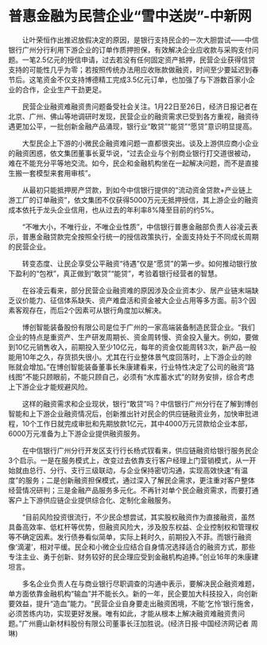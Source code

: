 # 普惠金融为民营企业“雪中送炭”-中新网

　　让叶荣恒作出推迟放假决定的原因，是银行支持民企的一次大胆尝试——中信银行广州分行利用下游企业的订单作质押担保，有效解决企业应收款与采购支付问题。一笔2.5亿元的授信申请，过去若没有任何固定资产抵押，民营企业获得信贷支持的可能性几乎为零；若按照传统办法用应收账款做融资，时间至少要延迟到春节后。这笔资金不仅支持博德精工完成3.5亿元订单，也加强了与下游数百家小企业的合作，企业生产干劲更足。

　　民营企业融资难融资贵问题备受社会关注。1月22日至26日，经济日报记者在北京、广州、佛山等地调研时发现，民营企业的融资需求已受到各方重视，融资待遇更加公平，一批创新金融产品涌现，银行业“敢贷”“能贷”“愿贷”意识明显提高。

　　大型民企上下游的小微民企融资难问题一直都很突出。谈及上游供应商小企业的融资困惑，依文集团董事长夏华说，“过去企业与个别商业银行打交道很被动，难在不能充分平等地交流。如今，民企和金融机构坐在一起解决问题，而不是直接生搬一套模型来套用审核”。

　　从最初只能抵押房产贷款，到如今中信银行提供的“流动资金贷款+产业链上游工厂的订单融资”，依文集团不仅获得5000万元无抵押授信，其上游企业的融资成本依托于龙头企业信用，也从过去的年利率8%降至目前的约5%。

　　“不唯大小，不唯行业，不唯企业性质”，中信银行普惠金融部负责人谷凌云表示，普惠金融贷款完全按照全行统一的授信政策执行，全面支持处于不同成长周期的民营企业。

　　转变态度、让民企享受公平融资“待遇”仅是“愿贷”的第一步。如何推动银行放下盈利的“包袱”，真正做到“敢贷”“能贷”，考验着银行经营者的智慧。

　　在谷凌云看来，部分民营企业融资难的原因涉及企业资本少、居产业链末端缺乏议价能力、征信体系缺失、资产难盘活和资金被大企业占用等多方面。前3个因素客观存在，而后2个因素可从银行角度加以解决。

　　博创智能装备股份有限公司是位于广州的一家高端装备制造民营企业。“我们企业的特点是重资产、生产研发周期长、资金周转慢、资金投入量大。例如，要做到10亿元销售收入，前期投入至少10亿元，每年的资金仅能周转3次，新产品一般能用10年之久，存货损失很小。尤其在行业整体景气度回落时，上下游企业的赊账就会增加。”在博创智能装备董事长朱康建看来，行业特性决定了公司的融资“路线图”不能只顾眼前，不能只顾自己，必须有“水库蓄水式”的财务安排，综合考虑上下游企业才能规避风险。

　　这样的融资需求和企业现状，银行“敢贷”吗？中信银行广州分行在了解到博创智能和上下游企业融资情况后，创新推出针对民企的供应链融资业务，加快审批进程，10个工作日就完成审批和先期放款1亿元，其中4000万元贷款给企业本部，6000万元准备为上下游企业提供融资服务。

　　在中信银行广州分行开发区支行行长杨式钗看来，供应链融资给银行服务民企3个启示。一是在服务模式上，改变过去依靠支行客户经理上门营销模式，从一开始就由总行、分行、支行三级联动，与企业保持密切沟通，实现高效快速“有温度”的服务；二是创新融资担保模式，通过深入了解民企需求，更注重对客户整体经营情况研判；三是金融产品服务多元化。不再针对单个民企融资需求，而要打通客户上下游供应链企业提供综合化、定制化金融服务。

　　“目前风险投资很流行，不少民企想尝试，其实股权融资作为直接融资，虽然具备高效率、低杠杆等优势，但融资风险大，涉及股东权益、企业控制权和管理权等不确定因素。发行债券看似简单，实际上耗时久，前期投入不菲。而银行融资像‘滴灌’，相对平缓。民企和小微企业应结合自身情况选择适合的融资方式，那些专注主业、勇于创新、财务较好的民企理应受到金融机构追捧。”创业16年的朱康建坦言。

　　多名企业负责人在与商业银行尽职调查的沟通中表示，要解决民企融资难题，单方面依靠金融机构“输血”并不能长久。新的一年，民企要加大科技投入，向创新要效益，提升“造血”能力。“民营企业自身要走出融资困境，不能‘乞怜’银行施舍，必须苦练内功，实现更好发展。唯有如此，才能从根本上解决融资难融资贵问题。”广州鹿山新材料股份有限公司董事长汪加胜说。(经济日报·中国经济网记者 周 琳)
